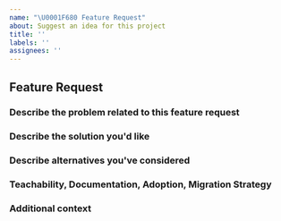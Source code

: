 ```yaml
---
name: "\U0001F680 Feature Request"
about: Suggest an idea for this project
title: ''
labels: ''
assignees: ''
---
```


## Feature Request

### Describe the problem related to this feature request

<!--
  A clear and concise description of what the problem is.
  E.g. I'm always frustrated when [...]
-->

### Describe the solution you'd like

<!--
  A clear and concise description of what you want to happen.
-->

### Describe alternatives you've considered

<!--
  A clear and concise description of any alternative solutions or features you've considered.
-->

### Teachability, Documentation, Adoption, Migration Strategy

<!--
  If you can, explain how users will be able to use this and possibly write out a version the docs.
  Maybe a screenshot or design?
-->

### Additional context

<!--
  Add any other context or screenshots about the feature request here.
-->
